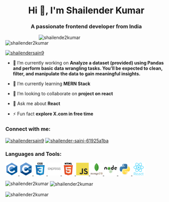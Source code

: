 <h1 align="center">Hi 👋, I'm Shailender Kumar</h1>
<h3 align="center">A passionate frontend developer from India</h3>
<img  align="right" src="https://camo.githubusercontent.com/2366b34bb903c09617990fb5fff4622f3e941349e846ddb7e73df872a9d21233/68747470733a2f2f63646e2e6472696262626c652e636f6d2f75736572732f3733303730332f73637265656e73686f74732f363538313234332f6176656e746f2e676966" alt="shailende2kumar"
width="400px"/>

<p align="left"> <img src="https://komarev.com/ghpvc/?username=shailender2kumar&label=Profile%20views&color=0e75b6&style=flat" alt="shailender2kumar" /> </p>

<p align="left"> <a href="https://twitter.com/shailendersain9" target="blank"><img src="https://img.shields.io/twitter/follow/shailendersain9?logo=twitter&style=for-the-badge" alt="shailendersain9" /></a> </p>

- 🔭 I’m currently working on **Analyze a dataset (provided) using Pandas and perform basic data wrangling tasks. You’ll be expected to clean, filter, and manipulate the data to gain meaningful insights.**

- 🌱 I’m currently learning **MERN Stack**

- 👯 I’m looking to collaborate on **project on react**

- 💬 Ask me about **React**

- ⚡ Fun fact **explore X.com in free time**

<h3 align="left">Connect with me:</h3>
<p align="left">
<a href="https://twitter.com/shailendersain9" target="_blank"><img align="center" src="https://raw.githubusercontent.com/rahuldkjain/github-profile-readme-generator/master/src/images/icons/Social/twitter.svg" alt="shailendersain9" height="30" width="40" /></a>
<a href="https://linkedin.com/in/shailender-saini-61925a1ba" target="_blank"><img align="center" src="https://raw.githubusercontent.com/rahuldkjain/github-profile-readme-generator/master/src/images/icons/Social/linked-in-alt.svg" alt="shailender-saini-61925a1ba" height="30" width="40" /></a>
</p>

<h3 align="left">Languages and Tools:</h3>
<p align="left"> <a href="https://www.cprogramming.com/" target="_blank" rel="noreferrer"> <img src="https://raw.githubusercontent.com/devicons/devicon/master/icons/c/c-original.svg" alt="c" width="40" height="40"/> </a> <a href="https://www.w3schools.com/cpp/" target="_blank" rel="noreferrer"> <img src="https://raw.githubusercontent.com/devicons/devicon/master/icons/cplusplus/cplusplus-original.svg" alt="cplusplus" width="40" height="40"/> </a> <a href="https://www.w3schools.com/css/" target="_blank" rel="noreferrer"> <img src="https://raw.githubusercontent.com/devicons/devicon/master/icons/css3/css3-original-wordmark.svg" alt="css3" width="40" height="40"/> </a> <a href="https://expressjs.com" target="_blank" rel="noreferrer"> <img src="https://raw.githubusercontent.com/devicons/devicon/master/icons/express/express-original-wordmark.svg" alt="express" width="40" height="40"/> </a> <a href="https://www.w3.org/html/" target="_blank" rel="noreferrer"> <img src="https://raw.githubusercontent.com/devicons/devicon/master/icons/html5/html5-original-wordmark.svg" alt="html5" width="40" height="40"/> </a> <a href="https://developer.mozilla.org/en-US/docs/Web/JavaScript" target="_blank" rel="noreferrer"> <img src="https://raw.githubusercontent.com/devicons/devicon/master/icons/javascript/javascript-original.svg" alt="javascript" width="40" height="40"/> </a> <a href="https://www.mongodb.com/" target="_blank" rel="noreferrer"> <img src="https://raw.githubusercontent.com/devicons/devicon/master/icons/mongodb/mongodb-original-wordmark.svg" alt="mongodb" width="40" height="40"/> </a> <a href="https://nodejs.org" target="_blank" rel="noreferrer"> <img src="https://raw.githubusercontent.com/devicons/devicon/master/icons/nodejs/nodejs-original-wordmark.svg" alt="nodejs" width="40" height="40"/> </a> <a href="https://www.python.org" target="_blank" rel="noreferrer"> <img src="https://raw.githubusercontent.com/devicons/devicon/master/icons/python/python-original.svg" alt="python" width="40" height="40"/> </a> <a href="https://reactjs.org/" target="_blank" rel="noreferrer"> <img src="https://raw.githubusercontent.com/devicons/devicon/master/icons/react/react-original-wordmark.svg" alt="react" width="40" height="40"/> </a> </p>

<p><img align="left" src="https://github-readme-stats.vercel.app/api/top-langs?username=shailender2kumar&show_icons=true&locale=en&layout=compact" alt="shailender2kumar" /></p>

<p>&nbsp;<img align="center" src="https://github-readme-stats.vercel.app/api?username=shailender2kumar&show_icons=true&locale=en" alt="shailender2kumar" /></p>

<p><img align="center" src="https://github-readme-streak-stats.herokuapp.com/?user=shailender2kumar&" alt="shailender2kumar" /></p>
